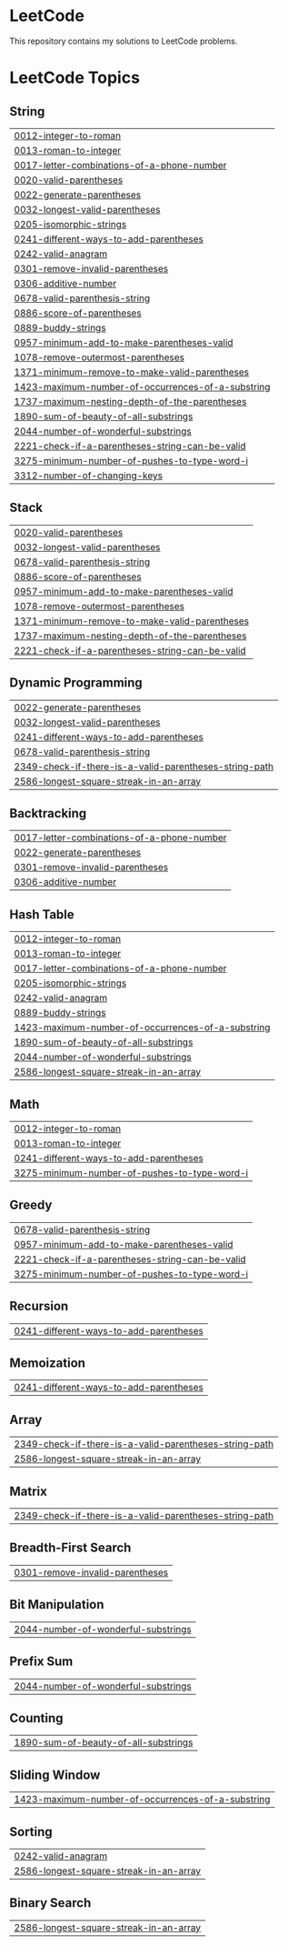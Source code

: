 # LeetCode

This repository contains my solutions to LeetCode problems.

<!---LeetCode Topics Start-->
# LeetCode Topics
## String
|  |
| ------- |
| [0012-integer-to-roman](https://github.com/shawonNirob/LeetCode/tree/master/0012-integer-to-roman) |
| [0013-roman-to-integer](https://github.com/shawonNirob/LeetCode/tree/master/0013-roman-to-integer) |
| [0017-letter-combinations-of-a-phone-number](https://github.com/shawonNirob/LeetCode/tree/master/0017-letter-combinations-of-a-phone-number) |
| [0020-valid-parentheses](https://github.com/shawonNirob/LeetCode/tree/master/0020-valid-parentheses) |
| [0022-generate-parentheses](https://github.com/shawonNirob/LeetCode/tree/master/0022-generate-parentheses) |
| [0032-longest-valid-parentheses](https://github.com/shawonNirob/LeetCode/tree/master/0032-longest-valid-parentheses) |
| [0205-isomorphic-strings](https://github.com/shawonNirob/LeetCode/tree/master/0205-isomorphic-strings) |
| [0241-different-ways-to-add-parentheses](https://github.com/shawonNirob/LeetCode/tree/master/0241-different-ways-to-add-parentheses) |
| [0242-valid-anagram](https://github.com/shawonNirob/LeetCode/tree/master/0242-valid-anagram) |
| [0301-remove-invalid-parentheses](https://github.com/shawonNirob/LeetCode/tree/master/0301-remove-invalid-parentheses) |
| [0306-additive-number](https://github.com/shawonNirob/LeetCode/tree/master/0306-additive-number) |
| [0678-valid-parenthesis-string](https://github.com/shawonNirob/LeetCode/tree/master/0678-valid-parenthesis-string) |
| [0886-score-of-parentheses](https://github.com/shawonNirob/LeetCode/tree/master/0886-score-of-parentheses) |
| [0889-buddy-strings](https://github.com/shawonNirob/LeetCode/tree/master/0889-buddy-strings) |
| [0957-minimum-add-to-make-parentheses-valid](https://github.com/shawonNirob/LeetCode/tree/master/0957-minimum-add-to-make-parentheses-valid) |
| [1078-remove-outermost-parentheses](https://github.com/shawonNirob/LeetCode/tree/master/1078-remove-outermost-parentheses) |
| [1371-minimum-remove-to-make-valid-parentheses](https://github.com/shawonNirob/LeetCode/tree/master/1371-minimum-remove-to-make-valid-parentheses) |
| [1423-maximum-number-of-occurrences-of-a-substring](https://github.com/shawonNirob/LeetCode/tree/master/1423-maximum-number-of-occurrences-of-a-substring) |
| [1737-maximum-nesting-depth-of-the-parentheses](https://github.com/shawonNirob/LeetCode/tree/master/1737-maximum-nesting-depth-of-the-parentheses) |
| [1890-sum-of-beauty-of-all-substrings](https://github.com/shawonNirob/LeetCode/tree/master/1890-sum-of-beauty-of-all-substrings) |
| [2044-number-of-wonderful-substrings](https://github.com/shawonNirob/LeetCode/tree/master/2044-number-of-wonderful-substrings) |
| [2221-check-if-a-parentheses-string-can-be-valid](https://github.com/shawonNirob/LeetCode/tree/master/2221-check-if-a-parentheses-string-can-be-valid) |
| [3275-minimum-number-of-pushes-to-type-word-i](https://github.com/shawonNirob/LeetCode/tree/master/3275-minimum-number-of-pushes-to-type-word-i) |
| [3312-number-of-changing-keys](https://github.com/shawonNirob/LeetCode/tree/master/3312-number-of-changing-keys) |
## Stack
|  |
| ------- |
| [0020-valid-parentheses](https://github.com/shawonNirob/LeetCode/tree/master/0020-valid-parentheses) |
| [0032-longest-valid-parentheses](https://github.com/shawonNirob/LeetCode/tree/master/0032-longest-valid-parentheses) |
| [0678-valid-parenthesis-string](https://github.com/shawonNirob/LeetCode/tree/master/0678-valid-parenthesis-string) |
| [0886-score-of-parentheses](https://github.com/shawonNirob/LeetCode/tree/master/0886-score-of-parentheses) |
| [0957-minimum-add-to-make-parentheses-valid](https://github.com/shawonNirob/LeetCode/tree/master/0957-minimum-add-to-make-parentheses-valid) |
| [1078-remove-outermost-parentheses](https://github.com/shawonNirob/LeetCode/tree/master/1078-remove-outermost-parentheses) |
| [1371-minimum-remove-to-make-valid-parentheses](https://github.com/shawonNirob/LeetCode/tree/master/1371-minimum-remove-to-make-valid-parentheses) |
| [1737-maximum-nesting-depth-of-the-parentheses](https://github.com/shawonNirob/LeetCode/tree/master/1737-maximum-nesting-depth-of-the-parentheses) |
| [2221-check-if-a-parentheses-string-can-be-valid](https://github.com/shawonNirob/LeetCode/tree/master/2221-check-if-a-parentheses-string-can-be-valid) |
## Dynamic Programming
|  |
| ------- |
| [0022-generate-parentheses](https://github.com/shawonNirob/LeetCode/tree/master/0022-generate-parentheses) |
| [0032-longest-valid-parentheses](https://github.com/shawonNirob/LeetCode/tree/master/0032-longest-valid-parentheses) |
| [0241-different-ways-to-add-parentheses](https://github.com/shawonNirob/LeetCode/tree/master/0241-different-ways-to-add-parentheses) |
| [0678-valid-parenthesis-string](https://github.com/shawonNirob/LeetCode/tree/master/0678-valid-parenthesis-string) |
| [2349-check-if-there-is-a-valid-parentheses-string-path](https://github.com/shawonNirob/LeetCode/tree/master/2349-check-if-there-is-a-valid-parentheses-string-path) |
| [2586-longest-square-streak-in-an-array](https://github.com/shawonNirob/LeetCode/tree/master/2586-longest-square-streak-in-an-array) |
## Backtracking
|  |
| ------- |
| [0017-letter-combinations-of-a-phone-number](https://github.com/shawonNirob/LeetCode/tree/master/0017-letter-combinations-of-a-phone-number) |
| [0022-generate-parentheses](https://github.com/shawonNirob/LeetCode/tree/master/0022-generate-parentheses) |
| [0301-remove-invalid-parentheses](https://github.com/shawonNirob/LeetCode/tree/master/0301-remove-invalid-parentheses) |
| [0306-additive-number](https://github.com/shawonNirob/LeetCode/tree/master/0306-additive-number) |
## Hash Table
|  |
| ------- |
| [0012-integer-to-roman](https://github.com/shawonNirob/LeetCode/tree/master/0012-integer-to-roman) |
| [0013-roman-to-integer](https://github.com/shawonNirob/LeetCode/tree/master/0013-roman-to-integer) |
| [0017-letter-combinations-of-a-phone-number](https://github.com/shawonNirob/LeetCode/tree/master/0017-letter-combinations-of-a-phone-number) |
| [0205-isomorphic-strings](https://github.com/shawonNirob/LeetCode/tree/master/0205-isomorphic-strings) |
| [0242-valid-anagram](https://github.com/shawonNirob/LeetCode/tree/master/0242-valid-anagram) |
| [0889-buddy-strings](https://github.com/shawonNirob/LeetCode/tree/master/0889-buddy-strings) |
| [1423-maximum-number-of-occurrences-of-a-substring](https://github.com/shawonNirob/LeetCode/tree/master/1423-maximum-number-of-occurrences-of-a-substring) |
| [1890-sum-of-beauty-of-all-substrings](https://github.com/shawonNirob/LeetCode/tree/master/1890-sum-of-beauty-of-all-substrings) |
| [2044-number-of-wonderful-substrings](https://github.com/shawonNirob/LeetCode/tree/master/2044-number-of-wonderful-substrings) |
| [2586-longest-square-streak-in-an-array](https://github.com/shawonNirob/LeetCode/tree/master/2586-longest-square-streak-in-an-array) |
## Math
|  |
| ------- |
| [0012-integer-to-roman](https://github.com/shawonNirob/LeetCode/tree/master/0012-integer-to-roman) |
| [0013-roman-to-integer](https://github.com/shawonNirob/LeetCode/tree/master/0013-roman-to-integer) |
| [0241-different-ways-to-add-parentheses](https://github.com/shawonNirob/LeetCode/tree/master/0241-different-ways-to-add-parentheses) |
| [3275-minimum-number-of-pushes-to-type-word-i](https://github.com/shawonNirob/LeetCode/tree/master/3275-minimum-number-of-pushes-to-type-word-i) |
## Greedy
|  |
| ------- |
| [0678-valid-parenthesis-string](https://github.com/shawonNirob/LeetCode/tree/master/0678-valid-parenthesis-string) |
| [0957-minimum-add-to-make-parentheses-valid](https://github.com/shawonNirob/LeetCode/tree/master/0957-minimum-add-to-make-parentheses-valid) |
| [2221-check-if-a-parentheses-string-can-be-valid](https://github.com/shawonNirob/LeetCode/tree/master/2221-check-if-a-parentheses-string-can-be-valid) |
| [3275-minimum-number-of-pushes-to-type-word-i](https://github.com/shawonNirob/LeetCode/tree/master/3275-minimum-number-of-pushes-to-type-word-i) |
## Recursion
|  |
| ------- |
| [0241-different-ways-to-add-parentheses](https://github.com/shawonNirob/LeetCode/tree/master/0241-different-ways-to-add-parentheses) |
## Memoization
|  |
| ------- |
| [0241-different-ways-to-add-parentheses](https://github.com/shawonNirob/LeetCode/tree/master/0241-different-ways-to-add-parentheses) |
## Array
|  |
| ------- |
| [2349-check-if-there-is-a-valid-parentheses-string-path](https://github.com/shawonNirob/LeetCode/tree/master/2349-check-if-there-is-a-valid-parentheses-string-path) |
| [2586-longest-square-streak-in-an-array](https://github.com/shawonNirob/LeetCode/tree/master/2586-longest-square-streak-in-an-array) |
## Matrix
|  |
| ------- |
| [2349-check-if-there-is-a-valid-parentheses-string-path](https://github.com/shawonNirob/LeetCode/tree/master/2349-check-if-there-is-a-valid-parentheses-string-path) |
## Breadth-First Search
|  |
| ------- |
| [0301-remove-invalid-parentheses](https://github.com/shawonNirob/LeetCode/tree/master/0301-remove-invalid-parentheses) |
## Bit Manipulation
|  |
| ------- |
| [2044-number-of-wonderful-substrings](https://github.com/shawonNirob/LeetCode/tree/master/2044-number-of-wonderful-substrings) |
## Prefix Sum
|  |
| ------- |
| [2044-number-of-wonderful-substrings](https://github.com/shawonNirob/LeetCode/tree/master/2044-number-of-wonderful-substrings) |
## Counting
|  |
| ------- |
| [1890-sum-of-beauty-of-all-substrings](https://github.com/shawonNirob/LeetCode/tree/master/1890-sum-of-beauty-of-all-substrings) |
## Sliding Window
|  |
| ------- |
| [1423-maximum-number-of-occurrences-of-a-substring](https://github.com/shawonNirob/LeetCode/tree/master/1423-maximum-number-of-occurrences-of-a-substring) |
## Sorting
|  |
| ------- |
| [0242-valid-anagram](https://github.com/shawonNirob/LeetCode/tree/master/0242-valid-anagram) |
| [2586-longest-square-streak-in-an-array](https://github.com/shawonNirob/LeetCode/tree/master/2586-longest-square-streak-in-an-array) |
## Binary Search
|  |
| ------- |
| [2586-longest-square-streak-in-an-array](https://github.com/shawonNirob/LeetCode/tree/master/2586-longest-square-streak-in-an-array) |
<!---LeetCode Topics End-->